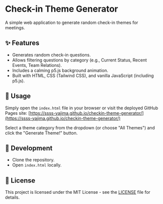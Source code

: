 # Check-in Theme Generator

A simple web application to generate random check-in themes for meetings.

## ✨ Features

*   Generates random check-in questions.
*   Allows filtering questions by category (e.g., Current Status, Recent Events, Team Relations).
*   Includes a calming p5.js background animation.
*   Built with HTML, CSS (Tailwind CSS), and vanilla JavaScript (including p5.js).

## 🚀 Usage

Simply open the `index.html` file in your browser or visit the deployed GitHub Pages site:
[https://ssss-yajima.github.io/checkin-theme-generator/](https://ssss-yajima.github.io/checkin-theme-generator/)

Select a theme category from the dropdown (or choose "All Themes") and click the "Generate Theme!" button.

## 🔧 Development

*   Clone the repository.
*   Open `index.html` locally.

## 📄 License

This project is licensed under the MIT License - see the [LICENSE](LICENSE) file for details.
